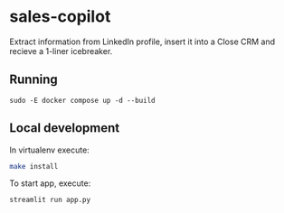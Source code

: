 # sales-copilot

Extract information from LinkedIn profile, insert it into a Close CRM and recieve a 1-liner icebreaker.

## Running

```
sudo -E docker compose up -d --build
```

## Local development

In virtualenv execute:
```bash
make install
```

To start app, execute:
```bash
streamlit run app.py
```
